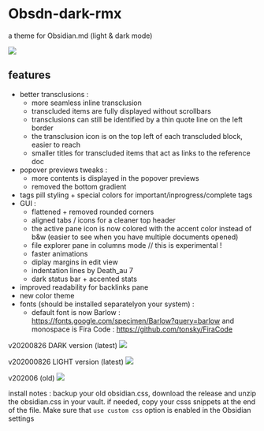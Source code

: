 # Obsdn-dark-rmx
a theme for Obsidian.md (light & dark mode)

![](https://github.com/cannibalox/Obsdn-dark-rmx/blob/master/Obsdn-Dark-Rmx.png)

## features
* better transclusions :
	* more seamless inline transclusion 
	* transcluded items are fully displayed without scrollbars
	* transclusions can still be identified by a thin quote line on the left border
	* the transclusion icon is on the top left of each transcluded block, easier to reach
	* smaller titles for transcluded items that act as links to the reference doc
* popover previews tweaks :
	* more contents is displayed in the popover previews
	* removed the bottom gradient
* tags pill styling + special colors for important/inprogress/complete tags
* GUI :
	*  flattened + removed rounded corners 
	*  aligned tabs / icons for a cleaner top header
	*  the active pane icon is now colored with the accent color instead of b&w (easier to see when you have multiple documents opened)
	*  file explorer pane in columns mode // this is experimental ! 
	*  faster animations
	*  diplay margins in edit view
	*  indentation lines by Death_au 7
	*  dark status bar + accented stats
* improved readability for backlinks pane
* new color theme
* fonts (should be installed separatelyon your system) :
	* default font is now Barlow : https://fonts.google.com/specimen/Barlow?query=barlow and monospace is Fira Code : https://github.com/tonsky/FiraCode 

v20200826 DARK version (latest)
![](https://github.com/cannibalox/Obsdn-dark-rmx/blob/master/Obsdn-Dark-Rmx-DARK.png)

v202000826 LIGHT version (latest)
![](https://github.com/cannibalox/Obsdn-dark-rmx/blob/master/Obsdn-Dark-rmx-LIGHT.png)

v202006 (old)
![](https://github.com/cannibalox/Obsdn-dark-rmx/blob/master/Obsdn-Dark-Rmx_old.png)

install notes : 
backup your old obsidian.css, download the release and unzip the obsidian.css in your vault.
if needed, copy your csss snippets at the end of the file.
Make sure that `use custom css` option is enabled in the Obsidian settings
